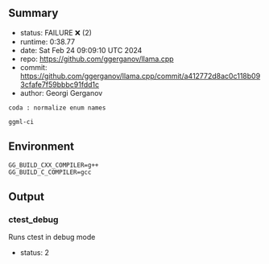 ## Summary

- status:  FAILURE ❌ (2)
- runtime: 0:38.77
- date:    Sat Feb 24 09:09:10 UTC 2024
- repo:    https://github.com/ggerganov/llama.cpp
- commit:  https://github.com/ggerganov/llama.cpp/commit/a412772d8ac0c118b093cfafe7f59bbbc91fdd1c
- author:  Georgi Gerganov
```
coda : normalize enum names

ggml-ci
```

## Environment

```
GG_BUILD_CXX_COMPILER=g++
GG_BUILD_C_COMPILER=gcc
```

## Output

### ctest_debug

Runs ctest in debug mode
- status: 2
```

```


